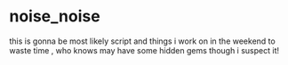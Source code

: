 # noise_noise
this is gonna be most likely script and things i work on in the weekend to waste time , who knows may have some hidden gems though i suspect it!
